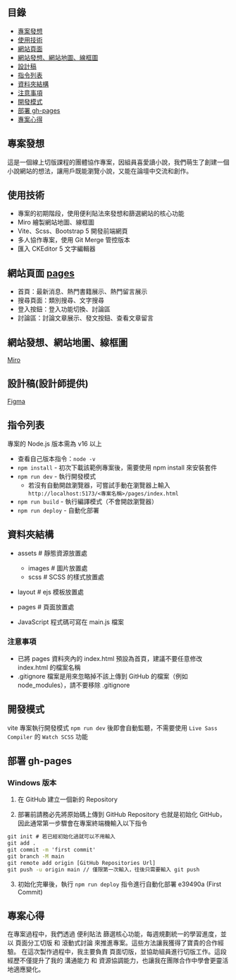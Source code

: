 ## 目錄
- [專案發想](#專案發想)
- [使用技術](#使用技術)
- [網站頁面](#網站頁面)
- [網站發想、網站地圖、線框圖](#網站發想、網站地圖、線框圖)
- [設計稿](#設計稿)
- [指令列表](#指令列表)
- [資料夾結構](#資料夾結構)
- [注意事項](#注意事項)
- [開發模式](#開發模式)
- [部署 gh-pages](#部署-gh-pages)
- [專案心得](#專案心得)

## 專案發想
這是一個線上切版課程的團體協作專案，因組員喜愛讀小說，我們萌生了創建一個小說網站的想法，讓用戶既能瀏覽小說，又能在論壇中交流和創作。

## 使用技術
- 專案的初期階段，使用便利貼法來發想和篩選網站的核心功能
- Miro 繪製網站地圖、線框圖
- Vite、Scss、Bootstrap 5 開發前端網頁
- 多人協作專案，使用 Git Merge 管控版本
- 匯入 CKEditor 5 文字編輯器

## 網站頁面  [pages](https://afonguwu.github.io/frontend/)
- 首頁：最新消息、熱門書籍展示、熱門留言展示
- 搜尋頁面：類別搜尋、文字搜尋
- 登入按鈕：登入功能切換、討論區
- 討論區：討論文章展示、發文按鈕、查看文章留言

## 網站發想、網站地圖、線框圖
[Miro](https://miro.com/app/board/uXjVMk6RQZs=/?share_link_id=384627469277)

## 設計稿(設計師提供)
[Figma](https://www.figma.com/design/y57BjO8K7NJXLGuNjuQCU7/%2315---%E5%85%B1%E7%AD%86%E5%B0%8F%E8%AA%AA%E5%B9%B3%E5%8F%B0-Think-Up-Together?node-id=0-1)

## 指令列表
專案的 Node.js 版本需為 v16 以上
- 查看自己版本指令：`node -v`
- `npm install` - 初次下載該範例專案後，需要使用 npm install 來安裝套件
- `npm run dev` - 執行開發模式
  - 若沒有自動開啟瀏覽器，可嘗試手動在瀏覽器上輸入
    `http://localhost:5173/<專案名稱>/pages/index.html`
- `npm run build` - 執行編譯模式（不會開啟瀏覽器）
- `npm run deploy` - 自動化部署

## 資料夾結構
  - assets # 靜態資源放置處
    - images # 圖片放置處
    - scss # SCSS 的樣式放置處

  - layout # ejs 模板放置處
  - pages # 頁面放置處

- JavaScript 程式碼可寫在 main.js 檔案

### 注意事項
- 已將 pages 資料夾內的 index.html 預設為首頁，建議不要任意修改 index.html 的檔案名稱
- .gitignore 檔案是用來忽略掉不該上傳到 GitHub 的檔案（例如 node_modules），請不要移除 .gitignore

## 開發模式
vite 專案執行開發模式 `npm run dev` 後即會自動監聽，不需要使用 `Live Sass Compiler` 的 `Watch SCSS` 功能


## 部署 gh-pages
### Windows 版本
1. 在 GitHub 建立一個新的 Repository

2. 部署前請務必先將原始碼上傳到 GitHub Repository 也就是初始化 GitHub，因此通常第一步驟會在專案終端機輸入以下指令
```cmd
git init # 若已經初始化過就可以不用輸入
git add .
git commit -m 'first commit'
git branch -M main
git remote add origin [GitHub Repositories Url]
git push -u origin main // 僅限第一次輸入，往後只需要輸入 git push
```

3. 初始化完畢後，執行 `npm run deploy` 指令進行自動化部署
 e39490a (First Commit)

## 專案心得
在專案過程中，我們透過 便利貼法 篩選核心功能，每週規劃統一的學習進度，並以 頁面分工切版 和 滾動式討論 來推進專案。這些方法讓我獲得了寶貴的合作經驗。
在這次製作過程中，我主要負責 頁面切版，並協助組員進行切版工作。這段經歷不僅提升了我的 溝通能力 和 資源協調能力，也讓我在團隊合作中學會更靈活地適應變化。

